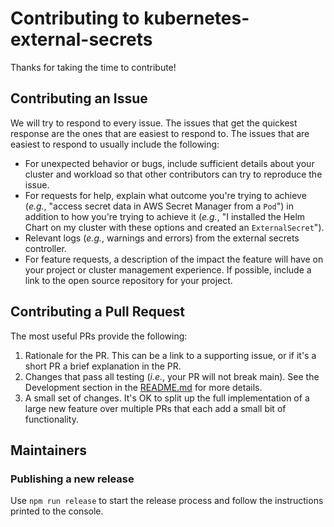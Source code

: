 # Contributing to kubernetes-external-secrets

Thanks for taking the time to contribute!

## Contributing an Issue

We will try to respond to every issue. The issues that get the
quickest response are the ones that are easiest to respond to. The
issues that are easiest to respond to usually include the
following:

* For unexpected behavior or bugs, include sufficient details about
  your cluster and workload so that other contributors can try to
  reproduce the issue.
* For requests for help, explain what outcome you're trying to achieve
  (*e.g.*, "access secret data in AWS Secret Manager from a `Pod`")
  in addition to how you're trying to achieve it (*e.g.*, "I installed
  the Helm Chart on my cluster with these options and created an
  `ExternalSecret`").
* Relevant logs (*e.g.*, warnings and errors) from the external
  secrets controller.
* For feature requests, a description of the impact the feature will
  have on your project or cluster management experience. If possible,
  include a link to the open source repository for your project.

## Contributing a Pull Request

The most useful PRs provide the following:

1. Rationale for the PR. This can be a link to a supporting issue, or
   if it's a short PR a brief explanation in the PR.
1. Changes that pass all testing (*i.e.*, your PR will not break
   main). See the Development section in the
   [README.md](./README.md#development) for more details.
1. A small set of changes. It's OK to split up the full implementation
   of a large new feature over multiple PRs that each add a small bit
   of functionality.

## Maintainers

### Publishing a new release

Use `npm run release` to start the release process and follow the
instructions printed to the console.
